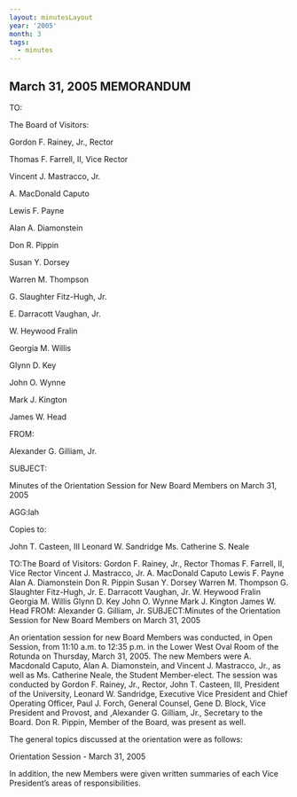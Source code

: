 ```yaml
---
layout: minutesLayout
year: '2005'
month: 3
tags:
  - minutes
---
```

March 31, 2005 MEMORANDUM
-------------------------

TO:

The Board of Visitors:

Gordon F. Rainey, Jr., Rector

Thomas F. Farrell, II, Vice Rector

Vincent J. Mastracco, Jr.

A. MacDonald Caputo

Lewis F. Payne

Alan A. Diamonstein

Don R. Pippin

Susan Y. Dorsey

Warren M. Thompson

G. Slaughter Fitz-Hugh, Jr.

E. Darracott Vaughan, Jr.

W. Heywood Fralin

Georgia M. Willis

Glynn D. Key

John O. Wynne

Mark J. Kington

James W. Head

FROM:

Alexander G. Gilliam, Jr.

SUBJECT:

Minutes of the Orientation Session for New Board Members on March 31, 2005

AGG:lah

Copies to:

John T. Casteen, III Leonard W. Sandridge Ms. Catherine S. Neale

TO:The Board of Visitors: Gordon F. Rainey, Jr., Rector Thomas F. Farrell, II, Vice Rector Vincent J. Mastracco, Jr. A. MacDonald Caputo Lewis F. Payne Alan A. Diamonstein Don R. Pippin Susan Y. Dorsey Warren M. Thompson G. Slaughter Fitz-Hugh, Jr. E. Darracott Vaughan, Jr. W. Heywood Fralin Georgia M. Willis Glynn D. Key John O. Wynne Mark J. Kington James W. Head FROM: Alexander G. Gilliam, Jr. SUBJECT:Minutes of the Orientation Session for New Board Members on March 31, 2005

An orientation session for new Board Members was conducted, in Open Session, from 11:10 a.m. to 12:35 p.m. in the Lower West Oval Room of the Rotunda on Thursday, March 31, 2005. The new Members were A. Macdonald Caputo, Alan A. Diamonstein, and Vincent J. Mastracco, Jr., as well as Ms. Catherine Neale, the Student Member-elect. The session was conducted by Gordon F. Rainey, Jr., Rector, John T. Casteen, III, President of the University, Leonard W. Sandridge, Executive Vice President and Chief Operating Officer, Paul J. Forch, General Counsel, Gene D. Block, Vice President and Provost, and ,Alexander G. Gilliam, Jr., Secretary to the Board. Don R. Pippin, Member of the Board, was present as well.

The general topics discussed at the orientation were as follows:

Orientation Session - March 31, 2005

In addition, the new Members were given written summaries of each Vice President’s areas of responsibilities.

